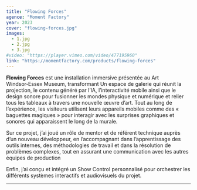 ```yaml
---
title: "Flowing Forces"
agence: "Moment Factory"
year: 2023
cover: "flowing-forces.jpg"
images:
  - 1.jpg
  - 2.jpg
  - 3.jpg
#video: "https://player.vimeo.com/video/477195960"
link: "https://momentfactory.com/products/flowing-forces"
---
```


**Flowing Forces** est une installation immersive présentée au Art Windsor‑Essex Museum, transformant Un espace de galerie qui réunit la projection, le contenu généré par l’IA, l’interactivité mobile ainsi que le design sonore pour fusionner les mondes physique et numérique et relier tous les tableaux à travers une nouvelle œuvre d’art. Tout au long de l’expérience, les visiteurs utilisent leurs appareils mobiles comme des « baguettes magiques » pour interagir avec les surprises graphiques et sonores qui apparaissent le long de la murale.

Sur ce projet, j’ai joué un rôle de mentor et de référent technique auprès d’un nouveau développeur, en l’accompagnant dans l’apprentissage des outils internes, des méthodologies de travail et dans la résolution de problèmes complexes, tout en assurant une communication avec les autres équipes de production

Enfin, j’ai conçu et intégré un Show Control personnalisé pour orchestrer les différents systèmes interactifs et audiovisuels du projet.

---
